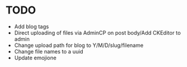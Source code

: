 # TODO

- Add blog tags
- Direct uploading of files via AdminCP on post body/Add CKEditor to admin
- Change upload path for blog to Y/M/D/slug/filename
- Change file names to a uuid
- Update emojione